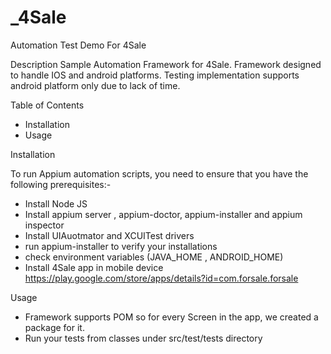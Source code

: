 # _4Sale
Automation Test Demo For 4Sale

Description
Sample Automation Framework for 4Sale. Framework designed to handle IOS and android platforms. Testing implementation supports android platform only due to lack of time. 

Table of Contents
- Installation
- Usage

Installation

To run Appium automation scripts, you need to ensure that you have the following prerequisites:- 
- Install Node JS
- Install appium server , appium-doctor, appium-installer and appium inspector
- Install UIAuotmator and XCUITest drivers
- run appium-installer to verify your installations
- check environment variables (JAVA_HOME , ANDROID_HOME)
- Install 4Sale app in mobile device https://play.google.com/store/apps/details?id=com.forsale.forsale
 
Usage

- Framework supports POM so for every Screen in the app, we created a package for it.
- Run your tests from classes under src/test/tests directory
